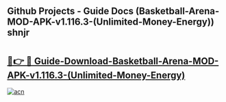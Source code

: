 ## Github Projects - Guide Docs (Basketball-Arena-MOD-APK-v1.116.3-(Unlimited-Money-Energy)) shnjr

# <h2><a href="https://apkcomod.com?title=Basketball-Arena-MOD-APK-v1.116.3-(Unlimited-Money-Energy)">🔗👉 🔴 Guide-Download-Basketball-Arena-MOD-APK-v1.116.3-(Unlimited-Money-Energy) </a></h2>

[![acn](https://github.com/user-attachments/assets/0f9c940e-d8b0-45ae-aac7-cd30a18b3e1c)](https://apkcomod.com?title=Basketball-Arena-MOD-APK-v1.116.3-(Unlimited-Money-Energy))

